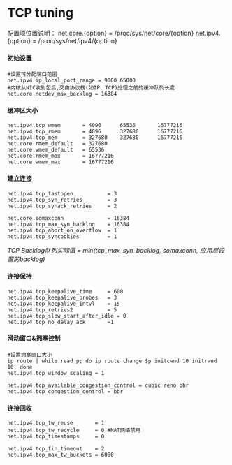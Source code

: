 # TCP tuning
配置项位置说明：
net.core.{option} = /proc/sys/net/core/{option}
net.ipv4.{option} = /proc/sys/net/ipv4/{option}

#### 初始设置
```
#设置可分配端口范围
net.ipv4.ip_local_port_range = 9000 65000
#内核从NIC收到包后,交由协议栈(如IP、TCP)处理之前的缓冲队列长度
net.core.netdev_max_backlog = 16384
```

#### 缓冲区大小
```
net.ipv4.tcp_wmem       = 4096      65536       16777216
net.ipv4.tcp_rmem       = 4096      327680      16777216
net.ipv4.tcp_mem        = 327680    327680      16777216
net.core.rmem_default   = 327680
net.core.wmem_default   = 65536
net.core.rmem_max       = 16777216
net.core.wmem_max       = 16777216
```

#### 建立连接
```
net.ipv4.tcp_fastopen           = 3
net.ipv4.tcp_syn_retries        = 3
net.ipv4.tcp_synack_retries     = 2

net.core.somaxconn              = 16384
net.ipv4.tcp_max_syn_backlog    = 16384
net.ipv4.tcp_abort_on_overflow  = 1
net.ipv4.tcp_syncookies         = 1
```
*TCP Backlog队列实际值 = min(tcp_max_syn_backlog, somaxconn, 应用层设置的backlog)*

#### 连接保持
```
net.ipv4.tcp_keepalive_time     = 600
net.ipv4.tcp_keepalive_probes   = 3
net.ipv4.tcp_keepalive_intvl    = 15
net.ipv4.tcp_retries2           = 5
net.ipv4.tcp_slow_start_after_idle = 0
net.ipv4.tcp_no_delay_ack       =1
```

#### 滑动窗口&拥塞控制
```
#设置拥塞窗口大小
ip route | while read p; do ip route change $p initcwnd 10 initrwnd 10; done
net.ipv4.tcp_window_scaling = 1
```
```
net.ipv4.tcp_available_congestion_control = cubic reno bbr
net.ipv4.tcp_congestion_control = bbr
```

#### 连接回收
```
net.ipv4.tcp_tw_reuse       = 1
net.ipv4.tcp_tw_recycle     = 0 #NAT网络禁用
net.ipv4.tcp_timestamps     = 0

net.ipv4.tcp_fin_timeout    = 2
net.ipv4.tcp_max_tw_buckets = 6000
```
